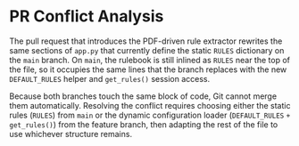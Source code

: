 # PR Conflict Analysis

The pull request that introduces the PDF-driven rule extractor rewrites the same
sections of `app.py` that currently define the static `RULES` dictionary on the
`main` branch. On `main`, the rulebook is still inlined as `RULES` near the top
of the file, so it occupies the same lines that the branch replaces with the new
`DEFAULT_RULES` helper and `get_rules()` session access.

Because both branches touch the same block of code, Git cannot merge them
automatically. Resolving the conflict requires choosing either the static rules
(`RULES`) from `main` or the dynamic configuration loader (`DEFAULT_RULES`
`+ get_rules()`) from the feature branch, then adapting the rest of the file to
use whichever structure remains.

